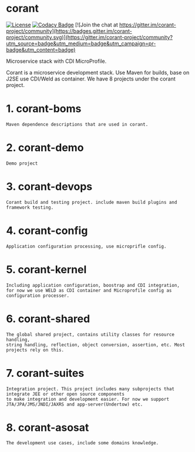 # corant

[![License](https://img.shields.io/:license-Apache2-blue.svg)](http://www.apache.org/licenses/LICENSE-2.0)
[![Codacy Badge](https://api.codacy.com/project/badge/Grade/20220b8b4baf4a93a0a868ec80d1468c)](https://app.codacy.com/app/finesoft/corant?utm_source=github.com&utm_medium=referral&utm_content=finesoft/corant&utm_campaign=Badge_Grade_Dashboard) [![Join the chat at https://gitter.im/corant-project/community](https://badges.gitter.im/corant-project/community.svg)](https://gitter.im/corant-project/community?utm_source=badge&utm_medium=badge&utm_campaign=pr-badge&utm_content=badge)

Microservice stack with CDI MicroProfile.

Corant is a microservice development stack. Use Maven for builds, base on J2SE use CDI/Weld as container.
We have 8 projects under the corant project.

# 1. corant-boms 
    Maven dependence descriptions that are used in corant.
# 2. corant-demo
    Demo project
# 3. corant-devops 
    Corant build and testing project. include maven build plugins and framework testing.
# 4. corant-config 
    Application configuration processing, use microprifle config.
# 5. corant-kernel 
    Including application configuration, boostrap and CDI integration, 
    for now we use WELD as CDI container and Microprofile config as configuration processer.
# 6. corant-shared 
    The global shared project, contains utility classes for resource handling, 
    string handling, reflection, object conversion, assertion, etc. Most projects rely on this.
# 7. corant-suites 
    Integration project. This project includes many subprojects that integrate JEE or other open source components
    to make integration and development easier. For now we support JTA/JPA/JMS/JNDI/JAXRS and app-server(Undertow) etc.
# 8. corant-asosat 
    The development use cases, include some domains knowledge. 
